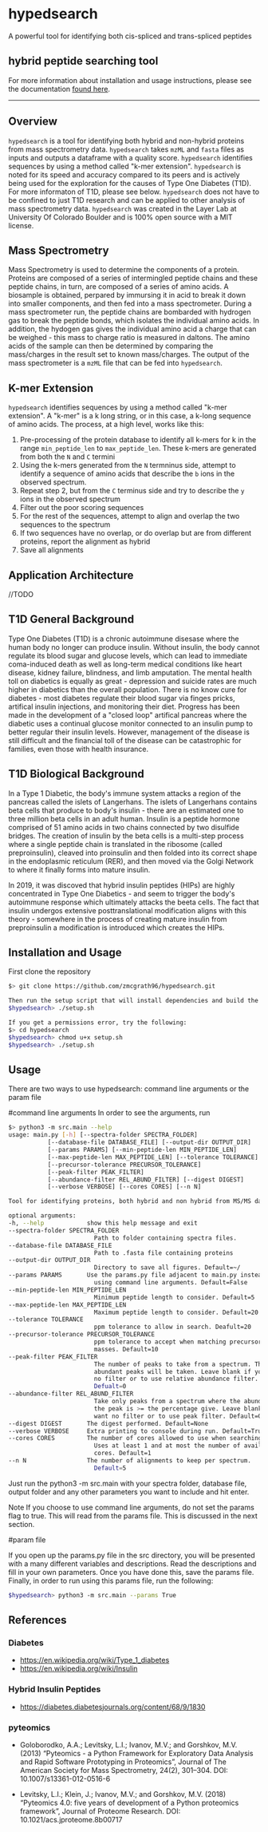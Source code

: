 # hypedsearch
A powerful tool for identifying both cis-spliced and trans-spliced peptides
## **hy**brid **pe**pti**d**e **search**ing tool

For more information about installation and usage instructions, please see the documentation [found here](https://hypedsearch.readthedocs.io/en/latest/). 

---

## Overview
`hypedsearch` is a tool for identifying both hybrid and non-hybrid proteins from mass spectrometry data. `hypedsearch` takes `mzML` and `fasta` files as inputs and outputs a dataframe with a quality score.  `hypedsearch` identifies sequences by using a method called "k-mer extension".  `hypedsearch` is noted for its speed and accuracy compared to its peers and is actively being used for the exploration for the causes of Type One Diabetes (T1D).  For more informaton of T1D, please see below.  `hypedsearch` does not have to be confined to just T1D research and can be applied to other analysis of mass spectrometry data.  `hypedsearch` was created in the Layer Lab at University Of Colorado Boulder and is 100% open source with a MIT license.

## Mass Spectrometry
Mass Spectrometry is used to determine the components of a protein.  Proteins are composed of a series of intermingled peptide chains and these peptide chains, in turn, are composed of a series of amino acids.  A biosample is obtained, perpared by immursing it in acid to break it down into smaller components, and then fed into a mass spectrometer.  During a mass spectrometer run, the peptide chains are bombarded with hydrogen gas to break the peptide bonds, which isolates the individual amino acids.  In addition, the hydogen gas gives the individual amino acid a charge that can be weighed - this mass to charge ratio is measured in daltons. The amino acids of the sample can then be determined by comparing the mass/charges in the result set to known mass/charges.  The output of the mass spectrometer is a `mzML` file that can be fed into `hypedsearch`.  

## K-mer Extension
`hypedsearch` identifies sequences by using a method called "k-mer extension".  A "k-mer" is a k long string, or in this case, a k-long sequence of amino acids. The process, at a high level, works like this:
1. Pre-processing of the protein database to identify all k-mers for k in the range `min_peptide_len` to `max_peptide_len`. These k-mers are generated from both the `N` and `C` termini
2. Using the k-mers generated from the `N` termninus side, attempt to identify a sequence of amino acids that describe the `b` ions in the observed spectrum.
3. Repeat step 2, but from the `C` terminus side and try to describe the `y` ions in the observed spectrum
4. Filter out the poor scoring sequences
5. For the rest of the sequences, attempt to align and overlap the two sequences to the spectrum
6. If two sequences have no overlap, or do overlap but are from different proteins, report the alignment as hybrid
7. Save all alignments

## Application Architecture
//TODO

## T1D General Background
Type One Diabetes (T1D) is a chronic autoimmune disesase where the human body no longer can produce insulin.  Without insulin, the body cannot regulate its blood sugar and glucose levels, which can lead to immediate coma-induced death as well as long-term medical conditions like heart disease, kidney failure, blindness, and limb amputation.  The mental health toll on diabetics is equally as great - depression and suicide rates are much higher in diabetics than the overall population.  There is no know cure for diabetes  - most diabetes regulate their blood sugar via finges pricks, artifical insulin injections, and monitoring their diet.  Progress has been made in the development of a "closed loop" artifical pancreas where the diabetic uses a continual glucose monitor connected to an insulin pump to better regular their insulin levels.  However, management of the disease is still difficult and the financial toll of the disease can be catastrophic for families, even those with health insurance.

## T1D Biological Background
In a Type 1 Diabetic, the body's immune system attacks a region of the pancreas called the islets of Langerhans.  The islets of Langerhans contains beta cells that produce to body's insulin - there are an estimated one to three million beta cells in an adult human.  Insulin is a peptide hormone comprised of 51 amino acids in two chains connected by two disulfide bridges.  The creation of insulin by the beta cells is a multi-step process where a single peptide chain is translated in the ribosome (called preproinsulin), cleaved into proinsulin and then folded into its correct shape in the endoplasmic reticulum (RER), and then moved via the Golgi Network to where it finally forms into mature insulin.

In 2019, it was discoved that hybrid insulin peptides (HIPs) are highly concentrated in Type One Diabetics - and seem to trigger the body's autoimmune response which ultimately attacks the beeta cells.  The fact that insulin undergos extensive posttranslational modification aligns with this theory - somewhere in the process of creating mature insulin from preproinsulin a modification is introduced which creates the HIPs.

## Installation and Usage
First clone the repository
```bash
$> git clone https://github.com/zmcgrath96/hypedsearch.git
```
```bash
Then run the setup script that will install dependencies and build the C++ code.
$hypedsearch> ./setup.sh
```
```bash
If you get a permissions error, try the following:
$> cd hypedsearch
$hypedsearch> chmod u+x setup.sh
$hypedsearch> ./setup.sh
```
## Usage
There are two ways to use hypedsearch: command line arguments or the param file

#command line arguments
In order to see the arguments, run
```bash
$> python3 -m src.main --help
usage: main.py [-h] [--spectra-folder SPECTRA_FOLDER]
           [--database-file DATABASE_FILE] [--output-dir OUTPUT_DIR]
           [--params PARAMS] [--min-peptide-len MIN_PEPTIDE_LEN]
           [--max-peptide-len MAX_PEPTIDE_LEN] [--tolerance TOLERANCE]
           [--precursor-tolerance PRECURSOR_TOLERANCE]
           [--peak-filter PEAK_FILTER]
           [--abundance-filter REL_ABUND_FILTER] [--digest DIGEST]
           [--verbose VERBOSE] [--cores CORES] [--n N]

Tool for identifying proteins, both hybrid and non hybrid from MS/MS data

optional arguments:
-h, --help            show this help message and exit
--spectra-folder SPECTRA_FOLDER
                        Path to folder containing spectra files.
--database-file DATABASE_FILE
                        Path to .fasta file containing proteins
--output-dir OUTPUT_DIR
                        Directory to save all figures. Default=~/
--params PARAMS       Use the params.py file adjacent to main.py instead of
                        using command line arguments. Default=False
--min-peptide-len MIN_PEPTIDE_LEN
                        Minimum peptide length to consider. Default=5
--max-peptide-len MAX_PEPTIDE_LEN
                        Maximum peptide length to consider. Default=20
--tolerance TOLERANCE
                        ppm tolerance to allow in search. Deafult=20
--precursor-tolerance PRECURSOR_TOLERANCE
                        ppm tolerance to accept when matching precursor
                        masses. Default=10
--peak-filter PEAK_FILTER
                        The number of peaks to take from a spectrum. The most
                        abundant peaks will be taken. Leave blank if you want
                        no filter or to use relative abundance filter.
                        Defualt=0
--abundance-filter REL_ABUND_FILTER
                        Take only peaks from a spectrum where the abundance of
                        the peak is >= the percentage give. Leave blank if you
                        want no filter or to use peak filter. Default=0.0
--digest DIGEST       The digest performed. Default=None
--verbose VERBOSE     Extra printing to console during run. Default=True
--cores CORES         The number of cores allowed to use when searching.
                        Uses at least 1 and at most the number of available
                        cores. Default=1
--n N                 The number of alignments to keep per spectrum.
                        Default=5
```
Just run the python3 -m src.main with your spectra folder, database file, output folder and any other parameters you want to include and hit enter.

Note
If you choose to use command line arguments, do not set the params flag to true. This will read from the params file. This is discussed in the next section.

#param file

If you open up the params.py file in the src directory, you will be presented with a many different variables and descriptions. Read the descriptions and fill in your own parameters. Once you have done this, save the params file. Finally, in order to run using this params file, run the following:
```bash
$hypedsearch> python3 -m src.main --params True
```
## References

### Diabetes
* https://en.wikipedia.org/wiki/Type_1_diabetes
* https://en.wikipedia.org/wiki/Insulin

### Hybrid Insulin Peptides
* https://diabetes.diabetesjournals.org/content/68/9/1830

### pyteomics
* Goloborodko, A.A.; Levitsky, L.I.; Ivanov, M.V.; and Gorshkov, M.V. (2013) “Pyteomics - a Python Framework for Exploratory Data Analysis and Rapid Software Prototyping in Proteomics”, Journal of The American Society for Mass Spectrometry, 24(2), 301–304. DOI: 10.1007/s13361-012-0516-6

* Levitsky, L.I.; Klein, J.; Ivanov, M.V.; and Gorshkov, M.V. (2018) “Pyteomics 4.0: five years of development of a Python proteomics framework”, Journal of Proteome Research. DOI: 10.1021/acs.jproteome.8b00717
